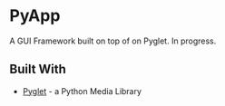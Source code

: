 # PyApp
A GUI Framework built on top of on Pyglet. In progress.

## Built With

* [Pyglet](https://bitbucket.org/pyglet/pyglet/wiki/Home) - a Python Media Library

